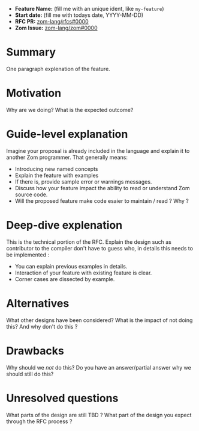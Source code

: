 - **Feature Name:** (fill me with an unique ident, like `my-feature`)
- **Start date:** (fill me with todays date, YYYY-MM-DD)
- **RFC PR:** [zom-lang/rfcs#0000](https://github.com/zom-lang/rfcs/pull/0000)
- **Zom Issue:** [zom-lang/zom#0000](https://github.com/zom-lang/zom/issues/0000)

# Summary
[summary]: #summary

One paragraph explenation of the feature.

# Motivation
[motivation]: #motivation

Why are we doing? What is the expected outcome?

# Guide-level explanation
[guide-level-explanation]: #guide-level-explanation

Imagine your proposal is already included in the language and explain it to
another Zom programmer. That generally means:

- Introducing new named concepts
- Explain the feature with examples
- If there is, provide sample error or warnings messages.
- Discuss how your feature impact the ability to read or understand Zom
  source code.
- Will the proposed feature make code esaier to maintain / read ? Why ?

# Deep-dive explenation
[deep-dive-explenation]: #deep-dive-explenation

This is the technical portion of the RFC. Explain the design such as
contributor to the compiler don't have to guess who, in details this
needs to be implemented :

- You can explain previous examples in details.
- Interaction of your feature with existing feature is clear.
- Corner cases are dissected by example.

# Alternatives
[alternatives]: #alternatives

What other designs have been considered? What is the impact of not doing
this? And why don't do this ?

# Drawbacks
[drawbacks]: #drawbacks

Why should we *not* do this? Do you have an answer/partial answer why
we should still do this?

# Unresolved questions
[unresolved-questions]: #unresolved-questions

What parts of the design are still TBD ?
What part of the design you expect through the RFC process ?
